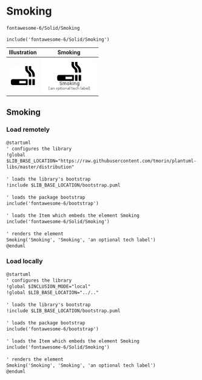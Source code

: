 # Smoking


```text
fontawesome-6/Solid/Smoking
```

```text
include('fontawesome-6/Solid/Smoking')
```



| Illustration | Smoking |
| :---: | :---: |
| ![illustration for Illustration](../../fontawesome-6/Solid/Smoking.png) | ![illustration for Smoking](../../fontawesome-6/Solid/Smoking.Local.png) |




## Smoking

### Load remotely
```plantuml
@startuml
' configures the library
!global $LIB_BASE_LOCATION="https://raw.githubusercontent.com/tmorin/plantuml-libs/master/distribution"

' loads the library's bootstrap
!include $LIB_BASE_LOCATION/bootstrap.puml

' loads the package bootstrap
include('fontawesome-6/bootstrap')

' loads the Item which embeds the element Smoking
include('fontawesome-6/Solid/Smoking')

' renders the element
Smoking('Smoking', 'Smoking', 'an optional tech label')
@enduml
```

### Load locally
```plantuml
@startuml
' configures the library
!global $INCLUSION_MODE="local"
!global $LIB_BASE_LOCATION="../.."

' loads the library's bootstrap
!include $LIB_BASE_LOCATION/bootstrap.puml

' loads the package bootstrap
include('fontawesome-6/bootstrap')

' loads the Item which embeds the element Smoking
include('fontawesome-6/Solid/Smoking')

' renders the element
Smoking('Smoking', 'Smoking', 'an optional tech label')
@enduml
```

